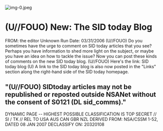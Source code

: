 ![img-0.jpeg](img-0.jpeg)

# (U//FOUO) New: The SID today Blog 

FROM: the editor
Unknown
Run Date: 03/31/2006
(U//FOUO) Do you sometimes have the urge to comment on SID today articles that you see? Perhaps you have information to shed more light on the subject, or maybe you have an idea on how to tackle the issue? Now you can post these kinds of comments on the new SID today blog.
(U//FOUO) Here's the link:
SID today blog
(U) A link to the SID today blog is also now posted in the "Links" section along the right-hand side of the SID today homepage.

## "(U//FOUO) SIDtoday articles may not be republished or reposted outside NSANet without the consent of S0121 (DL sid_comms)."

DYNAMIC PAGE -- HIGHEST POSSIBLE CLASSIFICATION IS
TOP SECRET // SI / TK // REL TO USA AUS CAN GBR NZL
DERIVED FROM: NSA/CSSM 1-52, DATED 08 JAN 2007 DECLASSIFY ON: 20320108
